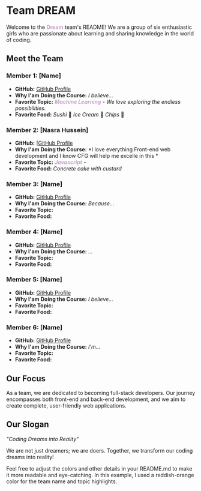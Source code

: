 # Team DREAM

Welcome to the <span style="color: #c5a2c9;">**Dream**</span> team's README! We are a group of six enthusiastic girls who are passionate about learning and sharing knowledge in the world of coding.

## Meet the Team

### Member 1: [Name]
- **GitHub:** [GitHub Profile](URL)
- **Why I'am Doing the Course:** *I believe...*
- **Favorite Topic:** <span style="color: #c5a2c9;">***Machine Learning***</span> - *We love exploring the endless possibilities.*
- **Favorite Food:** *Sushi* 🍣 *Ice Cream* 🍦 *Chips* 🍟 

### Member 2: [Nasra Hussein]
- **GitHub:** [[GitHub Profile]((https://github.com/NasraHussein3)])
- **Why I'am Doing the Course:** *I love everything Front-end web development and I know CFG will help me excelle in this *
- **Favorite Topic:** <span style="color: #c5a2c9;">***Javascript***</span> - 
- **Favorite Food:** *Concrete cake with custard*

### Member 3: [Name]
- **GitHub:** [GitHub Profile](URL)
- **Why I'am Doing the Course:** *Because...*
- **Favorite Topic:** <span style="color: #c5a2c9;">
- **Favorite Food:**

### Member 4: [Name]
- **GitHub:** [GitHub Profile](URL)
- **Why I'am Doing the Course:** *...*
- **Favorite Topic:** <span style="color: #c5a2c9;">
- **Favorite Food:** 

### Member 5: [Name]
- **GitHub:** [GitHub Profile](URL)
- **Why I'am Doing the Course:** *I believe...*
- **Favorite Topic:** <span style="color: #c5a2c9;">
- **Favorite Food:**

### Member 6: [Name]
- **GitHub:** [GitHub Profile](URL)
- **Why I'am Doing the Course:** *I'm...*
- **Favorite Topic:** <span style="color: #c5a2c9;">
- **Favorite Food:** 

## Our Focus

As a team, we are dedicated to becoming full-stack developers. Our journey encompasses both front-end and back-end development, and we aim to create complete, user-friendly web applications.

## Our Slogan

*"Coding Dreams into Reality"*

We are not just dreamers; we are doers. Together, we transform our coding dreams into reality!

Feel free to adjust the colors and other details in your README.md to make it more readable and eye-catching. In this example, I used a reddish-orange color for the team name and topic highlights.
